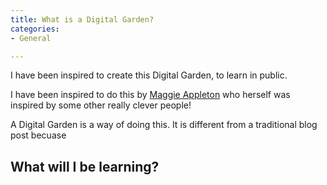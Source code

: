 ```yaml
---
title: What is a Digital Garden?
categories:
- General

---
```


I have been inspired to create this Digital Garden, to learn in public. 

I have been inspired to do this by [Maggie Appleton](https://maggieappleton.com/about) who herself was inspired by some other really clever people! 

A Digital Garden is a way of doing this. It is different from a traditional blog post becuase

<h2> What will I be learning? </h2>
